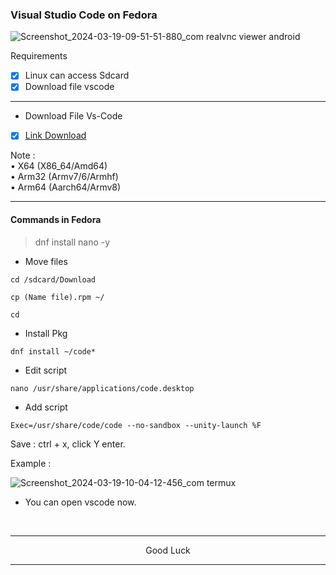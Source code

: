 ### Visual Studio Code on Fedora
![Screenshot_2024-03-19-09-51-51-880_com realvnc viewer android](https://github.com/wahasa/Parrot/assets/69626847/30b7bdaa-78d7-4b04-91bd-a8e4713fec43)

Requirements
- [x] Linux can access Sdcard
- [x] Download file vscode

---
* Download File Vs-Code

- [x] [Link Download](https://code.visualstudio.com/download)

Note :</br>
• X64 (X86_64/Amd64)</br>
• Arm32 (Armv7/6/Armhf)</br>
• Arm64 (Aarch64/Armv8)

---
#### Commands in Fedora
> dnf install nano -y

* Move files
```
cd /sdcard/Download
```
```
cp (Name file).rpm ~/
```
```
cd
```

* Install Pkg
```
dnf install ~/code*
```

* Edit script
```
nano /usr/share/applications/code.desktop
```

* Add script
```
Exec=/usr/share/code/code --no-sandbox --unity-launch %F
```

Save : ctrl + x, click Y enter.

Example :

![Screenshot_2024-03-19-10-04-12-456_com termux](https://github.com/wahasa/Parrot/assets/69626847/dd388f76-8c13-47b3-b4de-3dbb31a9e430)

* You can open vscode now.
</br>

---
<p align="center">Good Luck</p>

---
